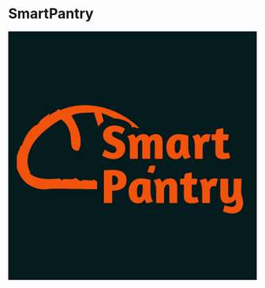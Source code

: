 # SmartPantry
![alt text](https://github.com/llam36/SmartPantry/blob/main/SmartPantry/SmartPantry/Assets.xcassets/AppIcon.appiconset/SmartPantryFinal.png)
